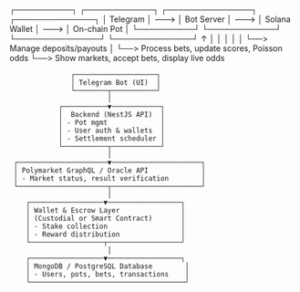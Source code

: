 ┌──────────┐ ┌────────────┐ ┌───────────────┐ ┌──────────────┐
│ Telegram │ ---> │ Bot Server │ ---> │ Solana Wallet │ ---> │ On-chain Pot │
└──────────┘ └────────────┘ └───────────────┘ └──────────────┘
↑ │ │ │
│ │ └──> Manage deposits/payouts
│ └──> Process bets, update scores, Poisson odds
└──> Show markets, accept bets, display live odds

                   ┌────────────────────┐
                   │ Telegram Bot (UI)  │
                   └────────┬───────────┘
                            │
                ┌───────────▼────────────┐
                │  Backend (NestJS API)  │
                │ - Pot mgmt             │
                │ - User auth & wallets  │
                │ - Settlement scheduler │
                └───────────┬────────────┘
                            │
     ┌──────────────────────▼──────────────────────┐
     │ Polymarket GraphQL / Oracle API             │
     │ - Market status, result verification        │
     └──────────────────────┬──────────────────────┘
                            │
        ┌──────────────────▼──────────────────┐
        │ Wallet & Escrow Layer               │
        │ (Custodial or Smart Contract)       │
        │ - Stake collection                  │
        │ - Reward distribution               │
        └──────────────────┬──────────────────┘
                            │
        ┌──────────────────▼──────────────────┐
        │ MongoDB / PostgreSQL Database        │
        │ - Users, pots, bets, transactions    │
        └──────────────────────────────────────┘
